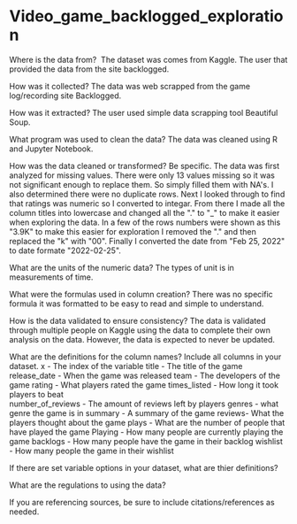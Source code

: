 # Video_game_backlogged_exploration

Where is the data from? ​
    The dataset was comes from Kaggle. The user that provided the data from the site backlogged. 

    
How was it collected?​
    The data was web scrapped from the game log/recording site Backlogged.
    
How was it extracted?​
    The user used simple data scrapping tool Beautiful Soup.    

What program was used to clean the data?​
    The data was cleaned using R and Jupyter Notebook.

How was the data cleaned or transformed? Be specific.​
    The data was first analyzed for missing values. There were only 13 values missing so it was not significant enough to replace them. So simply filled them with NA's. I also determined there were no duplicate rows. Next I looked through to find that ratings was numeric so I converted to integar. From there I made all the column titles into lowercase and changed all the "." to "_" to make it easier when exploring the data. In a few of the rows numbers were shown as this "3.9K" to make this easier for exploration I removed the "." and then replaced the "k" with "00". Finally I converted the date from "Feb 25, 2022" to date formate "2022-02-25".

What are the units of the numeric data?​
    The types of unit is in measurements of time.

What were the formulas used in column creation?​
    There was no specific formula it was formatted to be easy to read and simple to understand.

How is the data validated to ensure consistency?​
    The data is validated through multiple people on Kaggle using the data to complete their own analysis on the data. However, the data is expected to never be updated.  

What are the definitions for the column names? Include all columns in your dataset.​
x - The index of the variable 
title - The title of the game
release_date - When the game was released 
team - The developers of the game
rating - What players rated the game
times_listed - How long it took players to beat    
number_of_reviews - The amount of reviews left by players 
genres - what genre the game is in 
summary - A summary of the game 
reviews- What the players thought about the game 
plays - What are the number of people that have played the game 
Playing - How many people are currently playing the game 
backlogs - How many people have the game in their backlog 
wishlist - How many people the game in their wishlist

 
If there are set variable options in your dataset, what are thier definitions? ​


What are the regulations to using the data? 


If you are referencing sources, be sure to include citations/references as needed.
